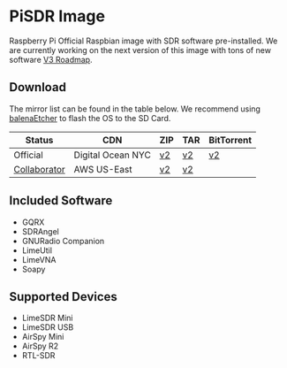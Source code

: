 # PiSDR Image

Raspberry Pi Official Raspbian image with SDR software pre-installed. We are currently working on the next version of this image with tons of new software [V3 Roadmap](https://www.notion.so/45658772e4f341d1b7fe221e1f9cc928?v=cb02cbcdf91d414e8c3eb4e6ea8bb16a). 

## Download
The mirror list can be found in the table below. We recommend using [balenaEtcher](https://www.balena.io/etcher) to flash the OS to the SD Card.

| Status | CDN | ZIP | TAR | BitTorrent | 
|--------|-----|-----|-----|------------|
| Official | Digital Ocean NYC | [v2](http://rosetta.luigifreitas.me/public/pisdr/v2.0/pisdr_v2.tar.xz) | [v2](http://rosetta.luigifreitas.me/public/pisdr/v2.0/pisdr_v2.fixed.zip) | [v2](http://rosetta.luigifreitas.me/public/pisdr/v2.0/pisdr_v2.fixed.torrent) | 
| [Collaborator](https://twitter.com/w4www_brian/status/1111335136929464320) | AWS US-East | [v2](http://w4www.s3-us-east-2.amazonaws.com/pu4spy-pisdr/v2.0/pisdr_v2.tar.xz) | [v2](http://w4www.s3-us-east-2.amazonaws.com/pu4spy-pisdr/v2.0/pisdr_v2.fixed.zip) | |

## Included Software
- GQRX
- SDRAngel
- GNURadio Companion
- LimeUtil
- LimeVNA
- Soapy

## Supported Devices
- LimeSDR Mini
- LimeSDR USB
- AirSpy Mini
- AirSpy R2
- RTL-SDR
